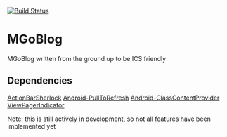 [![Build Status](https://secure.travis-ci.org/SeanPONeil/MGoBlog.png)](http://travis-ci.org/SeanPONeil/MGoBlog)

MGoBlog
=======

MGoBlog written from the ground up to be ICS friendly

Dependencies
------------
[ActionBarSherlock](https://github.com/JakeWharton/ActionBarSherlock)
[Android-PullToRefresh](https://github.com/chrisbanes/Android-PullToRefresh)
[Android-ClassContentProvider](https://github.com/SeanPONeil/Android-ClassContentProvider)
[ViewPagerIndicator](https://github.com/JakeWharton/Android-ViewPagerIndicator/)

Note: this is still actively in development, so not all features have been implemented yet
